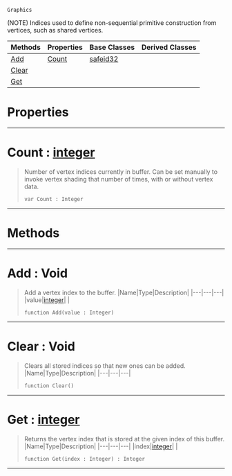  `Graphics`

(NOTE) Indices used to define non-sequential primitive construction from vertices, such as shared vertices.

|Methods|Properties|Base Classes|Derived Classes|
|---|---|---|---|
|[ Add](https://github.com/ZilchEngine/ZilchDocs/blob/master/code_reference/class_reference/indexbuffer.markdown#add-void)|[ Count](https://github.com/ZilchEngine/ZilchDocs/blob/master/code_reference/class_reference/indexbuffer.markdown#count-zero-engine-docume)|[safeid32](https://github.com/ZilchEngine/ZilchDocs/blob/master/code_reference/class_reference/safeid32.markdown)| |
|[ Clear](https://github.com/ZilchEngine/ZilchDocs/blob/master/code_reference/class_reference/indexbuffer.markdown#clear-void)| | | |
|[ Get](https://github.com/ZilchEngine/ZilchDocs/blob/master/code_reference/class_reference/indexbuffer.markdown#get-zero-engine-document)| | | |


 #  Properties


---  
 #  Count : [integer](https://github.com/ZilchEngine/ZilchDocs/blob/master/code_reference/nada_base_types/integer.markdown)

> Number of vertex indices currently in buffer. Can be set manually to invoke vertex shading that number of times, with or without vertex data.
> ``` lang=cpp, name=Nada
> var Count : Integer


---  
 #  Methods


---  
 #  Add : Void

> Add a vertex index to the buffer.
> |Name|Type|Description|
> |---|---|---|
> |value|[integer](https://github.com/ZilchEngine/ZilchDocs/blob/master/code_reference/nada_base_types/integer.markdown)| |
> ``` lang=cpp, name=Nada
> function Add(value : Integer)
> ``` 


---  
 #  Clear : Void

> Clears all stored indices so that new ones can be added.
> |Name|Type|Description|
> |---|---|---|
> ``` lang=cpp, name=Nada
> function Clear()
> ``` 


---  
 #  Get : [integer](https://github.com/ZilchEngine/ZilchDocs/blob/master/code_reference/nada_base_types/integer.markdown)

> Returns the vertex index that is stored at the given index of this buffer.
> |Name|Type|Description|
> |---|---|---|
> |index|[integer](https://github.com/ZilchEngine/ZilchDocs/blob/master/code_reference/nada_base_types/integer.markdown)| |
> ``` lang=cpp, name=Nada
> function Get(index : Integer) : Integer
> ``` 


---  
 

 